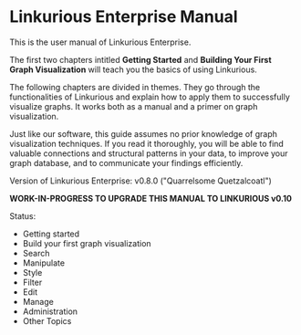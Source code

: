 Linkurious Enterprise Manual
============================

This is the user manual of Linkurious Enterprise.

The first two chapters intitled **Getting Started** and **Building Your First Graph Visualization** will teach you the basics of using Linkurious.

The following chapters are divided in themes. They go through the functionalities of Linkurious and explain how to apply them to successfully visualize graphs. It works both as a manual and a primer on graph visualization.

Just like our software, this guide assumes no prior knowledge of graph visualization techniques. If you read it thoroughly, you will be able to find valuable connections and structural patterns in your data, to improve your graph database, and to communicate your findings efficiently.

Version of Linkurious Enterprise: v0.8.0 ("Quarrelsome Quetzalcoatl")

**WORK-IN-PROGRESS TO UPGRADE THIS MANUAL TO LINKURIOUS v0.10**

Status:
- <i class="octicon octicon-check" style="color:#3c3;"></i> Getting started
- <i class="octicon octicon-stop" style="color:#a94442;"></i> Build your first graph visualization
- <i class="octicon octicon-stop" style="color:#a94442;"></i> Search
- <i class="octicon octicon-stop" style="color:#a94442;"></i> Manipulate
- <i class="octicon octicon-stop" style="color:#a94442;"></i> Style
- <i class="octicon octicon-stop" style="color:#a94442;"></i> Filter
- <i class="octicon octicon-stop" style="color:#a94442;"></i> Edit
- <i class="octicon octicon-stop" style="color:#a94442;"></i> Manage
- <i class="octicon octicon-issue-reopened" style="color:#8a6d3b;"></i> Administration
- <i class="octicon octicon-stop" style="color:#a94442;"></i> Other Topics
